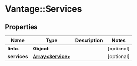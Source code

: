 # Vantage::Services

## Properties
Name | Type | Description | Notes
------------ | ------------- | ------------- | -------------
**links** | **Object** |  | [optional] 
**services** | [**Array&lt;Service&gt;**](Service.md) |  | [optional] 


